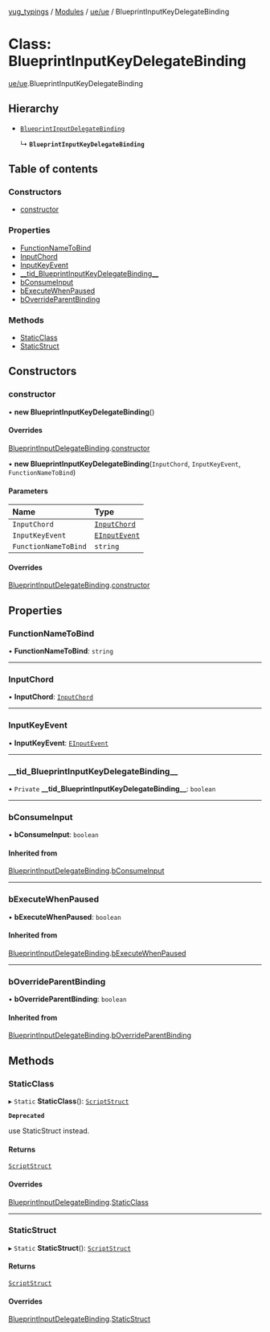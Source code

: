 [yug_typings](../README.md) / [Modules](../modules.md) / [ue/ue](../modules/ue_ue.md) / BlueprintInputKeyDelegateBinding

# Class: BlueprintInputKeyDelegateBinding

[ue/ue](../modules/ue_ue.md).BlueprintInputKeyDelegateBinding

## Hierarchy

- [`BlueprintInputDelegateBinding`](ue_ue.BlueprintInputDelegateBinding.md)

  ↳ **`BlueprintInputKeyDelegateBinding`**

## Table of contents

### Constructors

- [constructor](ue_ue.BlueprintInputKeyDelegateBinding.md#constructor)

### Properties

- [FunctionNameToBind](ue_ue.BlueprintInputKeyDelegateBinding.md#functionnametobind)
- [InputChord](ue_ue.BlueprintInputKeyDelegateBinding.md#inputchord)
- [InputKeyEvent](ue_ue.BlueprintInputKeyDelegateBinding.md#inputkeyevent)
- [\_\_tid\_BlueprintInputKeyDelegateBinding\_\_](ue_ue.BlueprintInputKeyDelegateBinding.md#__tid_blueprintinputkeydelegatebinding__)
- [bConsumeInput](ue_ue.BlueprintInputKeyDelegateBinding.md#bconsumeinput)
- [bExecuteWhenPaused](ue_ue.BlueprintInputKeyDelegateBinding.md#bexecutewhenpaused)
- [bOverrideParentBinding](ue_ue.BlueprintInputKeyDelegateBinding.md#boverrideparentbinding)

### Methods

- [StaticClass](ue_ue.BlueprintInputKeyDelegateBinding.md#staticclass)
- [StaticStruct](ue_ue.BlueprintInputKeyDelegateBinding.md#staticstruct)

## Constructors

### constructor

• **new BlueprintInputKeyDelegateBinding**()

#### Overrides

[BlueprintInputDelegateBinding](ue_ue.BlueprintInputDelegateBinding.md).[constructor](ue_ue.BlueprintInputDelegateBinding.md#constructor)

• **new BlueprintInputKeyDelegateBinding**(`InputChord`, `InputKeyEvent`, `FunctionNameToBind`)

#### Parameters

| Name | Type |
| :------ | :------ |
| `InputChord` | [`InputChord`](ue_ue.InputChord.md) |
| `InputKeyEvent` | [`EInputEvent`](../enums/ue_ue.EInputEvent.md) |
| `FunctionNameToBind` | `string` |

#### Overrides

[BlueprintInputDelegateBinding](ue_ue.BlueprintInputDelegateBinding.md).[constructor](ue_ue.BlueprintInputDelegateBinding.md#constructor)

## Properties

### FunctionNameToBind

• **FunctionNameToBind**: `string`

___

### InputChord

• **InputChord**: [`InputChord`](ue_ue.InputChord.md)

___

### InputKeyEvent

• **InputKeyEvent**: [`EInputEvent`](../enums/ue_ue.EInputEvent.md)

___

### \_\_tid\_BlueprintInputKeyDelegateBinding\_\_

• `Private` **\_\_tid\_BlueprintInputKeyDelegateBinding\_\_**: `boolean`

___

### bConsumeInput

• **bConsumeInput**: `boolean`

#### Inherited from

[BlueprintInputDelegateBinding](ue_ue.BlueprintInputDelegateBinding.md).[bConsumeInput](ue_ue.BlueprintInputDelegateBinding.md#bconsumeinput)

___

### bExecuteWhenPaused

• **bExecuteWhenPaused**: `boolean`

#### Inherited from

[BlueprintInputDelegateBinding](ue_ue.BlueprintInputDelegateBinding.md).[bExecuteWhenPaused](ue_ue.BlueprintInputDelegateBinding.md#bexecutewhenpaused)

___

### bOverrideParentBinding

• **bOverrideParentBinding**: `boolean`

#### Inherited from

[BlueprintInputDelegateBinding](ue_ue.BlueprintInputDelegateBinding.md).[bOverrideParentBinding](ue_ue.BlueprintInputDelegateBinding.md#boverrideparentbinding)

## Methods

### StaticClass

▸ `Static` **StaticClass**(): [`ScriptStruct`](ue_ue.ScriptStruct.md)

**`Deprecated`**

use StaticStruct instead.

#### Returns

[`ScriptStruct`](ue_ue.ScriptStruct.md)

#### Overrides

[BlueprintInputDelegateBinding](ue_ue.BlueprintInputDelegateBinding.md).[StaticClass](ue_ue.BlueprintInputDelegateBinding.md#staticclass)

___

### StaticStruct

▸ `Static` **StaticStruct**(): [`ScriptStruct`](ue_ue.ScriptStruct.md)

#### Returns

[`ScriptStruct`](ue_ue.ScriptStruct.md)

#### Overrides

[BlueprintInputDelegateBinding](ue_ue.BlueprintInputDelegateBinding.md).[StaticStruct](ue_ue.BlueprintInputDelegateBinding.md#staticstruct)
